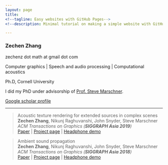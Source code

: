 ```yaml
---
layout: page
title: 
<!--tagline: Easy websites with GitHub Pages-->
<!--description: Minimal tutorial on making a simple website with GitHub Pages-->

---
```


### Zechen Zhang

zechenz dot math at gmail dot com

Computer graphics 
| 
Speech and audio processing
|
Computational acoustics 

Ph.D, Cornell University

I did my PhD under advisorship of [Prof. Steve Marschner](https://www.cs.cornell.edu/~srm/).  

[Google scholar profile](https://scholar.google.com/citations?hl=en&user=RBDHu9UAAAAJ&view_op=list_works&sortby=pubdate)

---

> Acoustic texture rendering for extended sources in complex scenes  
> **Zechen Zhang**, Nikunj Raghuvanshi, John Snyder, Steve Marschner  
> *ACM Transactions on Graphics (**SIGGRAPH Asia 2019**)*  
[Paper](http://www.cs.cornell.edu/projects/ambientsound/acoustictexture)
|
[Project page](http://www.cs.cornell.edu/projects/ambientsound/acoustictexture) 
| 
[Headphone demo](http://www.cs.cornell.edu/projects/ambientsound/acoustictexture)

> Ambient sound propagation  
> **Zechen Zhang**, Nikunj Raghuvanshi, John Snyder, Steve Marschner  
> *ACM Transactions on Graphics (**SIGGRAPH Asia 2018**)*  
[Paper](http://www.cs.cornell.edu/projects/ambientsound/SAsia-2018-ambient2.pdf)
|
[Project page](http://www.cs.cornell.edu/projects/ambientsound) 
| 
[Headphone demo](https://vimeo.com/292495561)
